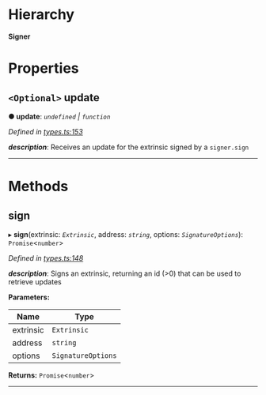 

# Hierarchy

**Signer**

# Properties

<a id="update"></a>

## `<Optional>` update

**● update**: *`undefined` | `function`*

*Defined in [types.ts:153](https://github.com/polkadot-js/api/blob/0ef15dc/packages/api/src/types.ts#L153)*

*__description__*: Receives an update for the extrinsic signed by a `signer.sign`

___

# Methods

<a id="sign"></a>

##  sign

▸ **sign**(extrinsic: *`Extrinsic`*, address: *`string`*, options: *`SignatureOptions`*): `Promise`<`number`>

*Defined in [types.ts:148](https://github.com/polkadot-js/api/blob/0ef15dc/packages/api/src/types.ts#L148)*

*__description__*: Signs an extrinsic, returning an id (>0) that can be used to retrieve updates

**Parameters:**

| Name | Type |
| ------ | ------ |
| extrinsic | `Extrinsic` |
| address | `string` |
| options | `SignatureOptions` |

**Returns:** `Promise`<`number`>

___

